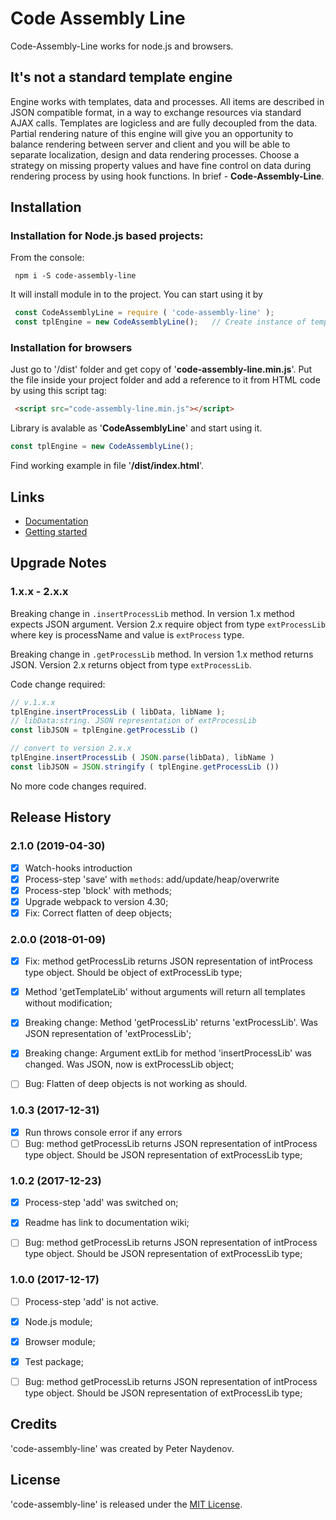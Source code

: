 # Code Assembly Line

Code-Assembly-Line works for node.js and browsers.





## It's not a standard template engine
Engine works with templates, data and processes. All items are described in JSON compatible format, in a way to exchange resources via standard AJAX calls. Templates are logicless and are fully decoupled from the data. Partial rendering nature of this engine will give you an opportunity to balance rendering between server and client and you will be able to separate localization, design and data rendering processes. Choose a strategy on missing property values and have fine control on data during rendering process by using hook functions. In brief - **Code-Assembly-Line**.





## Installation

### Installation for Node.js based projects:
From the console:
```
 npm i -S code-assembly-line

```
It will install module in to the project. You can start using it by
```js
 const CodeAssemblyLine = require ( 'code-assembly-line' );
 const tplEngine = new CodeAssemblyLine();   // Create instance of template engine
```

### Installation for browsers
Just go to '/dist' folder and get copy of '**code-assembly-line.min.js**'. Put the file inside your project folder and add a reference to it from HTML code by using this script tag:
```html
 <script src="code-assembly-line.min.js"></script>
```
Library is avalable as '**CodeAssemblyLine**' and start using it.
```js
const tplEngine = new CodeAssemblyLine();
```
Find working example in file '**/dist/index.html**'.





## Links
* [Documentation](https://github.com/PeterNaydenov/code-assembly-line/wiki)
* [Getting started](https://github.com/PeterNaydenov/code-assembly-line/wiki/Getting-started)





## Upgrade Notes

### 1.x.x - 2.x.x
Breaking change in `.insertProcessLib` method. In version 1.x method expects JSON argument. Version 2.x require object from type `extProcessLib` where key is processName and value is `extProcess` type. 

Breaking change in `.getProcessLib` method. In version 1.x method returns JSON. Version 2.x returns object from type `extProcessLib`.

Code change required:

```js
// v.1.x.x
tplEngine.insertProcessLib ( libData, libName );
// libData:string. JSON representation of extProcessLib
const libJSON = tplEngine.getProcessLib ()

// convert to version 2.x.x
tplEngine.insertProcessLib ( JSON.parse(libData), libName )
const libJSON = JSON.stringify ( tplEngine.getProcessLib ())
```
No more code changes required.


## Release History

### 2.1.0 (2019-04-30)
- [x] Watch-hooks introduction
- [x] Process-step 'save' with `methods`: add/update/heap/overwrite
- [x] Process-step 'block' with methods;
- [x] Upgrade webpack to version 4.30;
- [x] Fix: Correct flatten of deep objects;

### 2.0.0 (2018-01-09)
- [x] Fix: method getProcessLib returns JSON representation of intProcess type object. Should be object of extProcessLib type;
- [x] Method 'getTemplateLib' without arguments will return all templates without modification;
- [x] Breaking change: Method 'getProcessLib' returns 'extProcessLib'. Was JSON representation of 'extProcessLib';
- [x] Breaking change: Argument extLib for method 'insertProcessLib' was changed. Was JSON, now is extProcessLib object;
- [ ] Bug: Flatten of deep objects is not working as should.



### 1.0.3 (2017-12-31)
- [x] Run throws console error if any errors
- [ ] Bug: method getProcessLib returns JSON representation of intProcess type object. Should be JSON representation of extProcessLib type;

### 1.0.2 (2017-12-23)
- [x] Process-step 'add' was switched on;
- [x] Readme has link to documentation wiki;
- [ ] Bug: method getProcessLib returns JSON representation of intProcess type object. Should be JSON representation of extProcessLib type;


### 1.0.0 (2017-12-17)
- [ ] Process-step 'add' is not active.
- [x] Node.js module;
- [x] Browser module;
- [x] Test package;
- [ ] Bug: method getProcessLib returns JSON representation of intProcess type object. Should be JSON representation of extProcessLib type;






## Credits
'code-assembly-line' was created by Peter Naydenov.





## License
'code-assembly-line' is released under the [MIT License](http://opensource.org/licenses/MIT).


